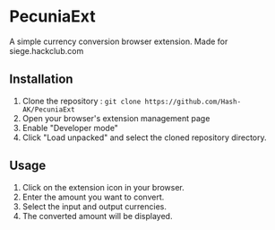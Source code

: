 # PecuniaExt

A simple currency conversion browser extension.
Made for siege.hackclub.com  
## Installation

1. Clone the repository : ```git clone https://github.com/Hash-AK/PecuniaExt```
2. Open your browser's extension management page
3. Enable "Developer mode"
4. Click "Load unpacked" and select the cloned repository directory.

## Usage

1. Click on the extension icon in your browser.
2. Enter the amount you want to convert.
3. Select the input and output currencies.
4. The converted amount will be displayed.

